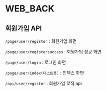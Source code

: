 # WEB_BACK


## 회원가입 API
 
`/page/user/register` : 회원가입 화면

`/page/user/registersuccess` : 회원가입 성공 화면

`/page/user/login` : 로그인 화면

`/page/user/index(테스트용)` : 인덱스 화면

`/api/user/register` : 회원가입 로직 api